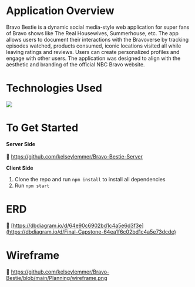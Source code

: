 # Application Overview
Bravo Bestie is a dynamic social media-style web application for super fans of Bravo shows like The Real Housewives, Summerhouse, etc. The app allows users to document their interactions with the Bravoverse by tracking episodes watched, products consumed, iconic locations visited all while leaving ratings and reviews. Users can create personalized profiles and engage with other users. The application was designed to align with the aesthetic and branding of the official NBC Bravo website.
# Technologies Used
<img src="https://skillicons.dev/icons?i=javascript,html,css,react,py,django,git" />
 

# To Get Started
**Server Side**
<br><br>
🔗 https://github.com/kelseylemmer/Bravo-Bestie-Server

**Client Side**
1. Clone the repo and run `npm install` to install all dependencies
2. Run `npm start` 

# ERD
🔗 [https://dbdiagram.io/d/64e90c6902bd1c4a5e6d3f3e](https://dbdiagram.io/d/Final-Capstone-64ea1f6c02bd1c4a5e73dcde)

# Wireframe
🔗 https://github.com/kelseylemmer/Bravo-Bestie/blob/main/Planning/wireframe.png
